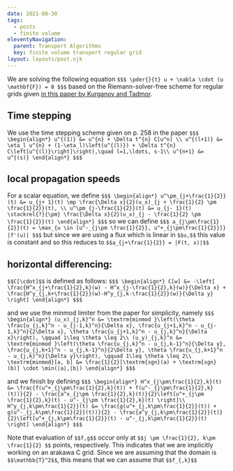 ```yaml
---
date: 2021-08-30
tags:
  - posts
  - finite volume
eleventyNavigation:
  parent: Transport Algorithms
  key: finite volume transport regular grid
layout: layouts/post.njk
---
```

We are solving the following equation
`$$$
\pder{}{t} u + \nabla \cdot (u \mathbf{F}) = 0
$$$`
based on the Riemann-solver-free scheme for regular grids given [in this paper by Kurganov and Tadmor](https://www.sciencedirect.com/science/article/pii/S0021999100964593).

## Time stepping
We use the time stepping scheme given on p. 258 in the paper
`$$$
\begin{align*}
u^{(1)} &= u^{n} + \Delta t^{n} C[u^n] \\
u^{(l+1)} &= \eta_l u^{n} + (1-\eta_l)\left(u^{(l)}) + \Delta t^{n} C\left[u^{(l)}\right]\right),\quad l=1,\ldots, s-1\\
u^{n+1} &= u^{(s)}
\end{align*}
$$$`


## local propagation speeds

For a scalar equation, we define
`$$$
\begin{align*}
u^\pm_{j+\frac{1}{2}}(t) &= u_{j+ 1}(t) \mp \frac{\Delta x}{2}(u_x)_{j + \frac{1}{2} \pm \frac{1}{2}}(t), \\
u^\pm_{j-\frac{1}{2}}(t) &= u_{j- 1}(t) \stackrel{?}{\pm} \frac{\Delta x}{2}(u_x)_{j - \frac{1}{2} \pm \frac{1}{2}}(t)
\end{align*}
$$$`
so we can define
`$$$
a_{j\pm\frac{1}{2}}(t) = \max_{u \in [u^-_{j\pm \frac{1}{2}}, u^+_{j\pm\frac{1}{2}}]} |f'(u)|
$$$`
but since we are using a flux which is linear in `$$u,$$` this value is constant and so this reduces to `$$a_{j+\frac{1}{2}} = |F(t, x)|$$`

## horizontal differencing:
`$$C[\cdot]$$` is defined as follows:
`$$$
\begin{align*}
C[w] &= -\left[ \frac{H^x_{j+\frac{1}{2},k}(w) - H^x_{j-\frac{1}{2},k}(w)}{\Delta x} + \frac{H^y_{j,k+\frac{1}{2}}(w)-H^y_{j,k-\frac{1}{2}}(w)}{\Delta y} \right]
\end{align*}
$$$`


and we use the minmod limiter from the paper for simplicity, namely
`$$$
\begin{align*}
  (u_x)_{j,k}^n &= \textrm{minmod }\left(\theta \frac{u_{j,k}^n - u_{j-1,k}^n}{\Delta x}, \frac{u_{j+1,k}^n - u_{j-1,k}^n}{2\Delta x}, \theta \frac{u_{j+1,k}^n - u_{j,k}^n}{\Delta x}\right), \qquad 1\leq \theta \leq 2\\
  (u_y)_{j,k}^n &= \textrm{minmod }\left(\theta \frac{u_{j,k}^n - u_{j,k-1}^n}{\Delta y}, \frac{u_{j,k+1}^n - u_{j,k-1}^n}{2\Delta y}, \theta \frac{u_{j,k+1}^n - u_{j,k}^n}{\Delta y}\right), \qquad 1\leq \theta \leq 2\\
  \textrm{minmod}[a, b] &= \frac{1}{2}[\textrm{sgn}(a) + \textrm{sgn}(b)] \cdot \min(|a|,|b|)
\end{align*}
$$$`

and we finish by defining
`$$$
\begin{align*}
  H^x_{j\pm\frac{1}{2},k}(t) &= \frac{f(u^+_{j\pm\frac{1}{2},k}(t)) + f(u^-_{j\pm\frac{1}{2},k}(t))}{2} - \frac{a^x_{j\pm \frac{1}{2},k}(t)}{2}\left[u^+_{j\pm \frac{1}{2},k}(t) - u^-_{j\pm \frac{1}{2},k}(t) \right]\\
  H^y_{j,k\pm\frac{1}{2}}(t) &= \frac{g(u^+_{j,k\pm\frac{1}{2}}(t)) + g(u^-_{j,k\pm\frac{1}{2}}(t))}{2} - \frac{a^y_{j,k\pm\frac{1}{2}}(t)}{2}\left[u^+_{j,k\pm\frac{1}{2}}(t) - u^-_{j,k\pm\frac{1}{2}}(t) \right]
\end{align*}
$$$`

Note that evaluation of `$$f,g$$` occur only at `$$j \pm \frac{1}{2}, k\pm \frac{1}{2} $$` points, respectively. This indicates that we are implicitly working on an arakawa C grid. 
Since we are assuming that the domain is `$$\mathbb{T}^2$$`, this means that we can assume that `$$f_{,k}$$`
